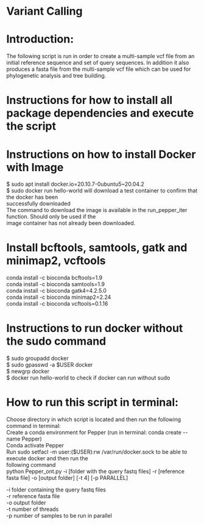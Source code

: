 # Variant Calling

# Introduction:
The following script is run in order to create a multi-sample vcf file from an initial reference sequence and set of query sequences. In addition it also produces a fasta file from the multi-sample vcf file which can be used for phylogenetic analysis and tree building.


# Instructions for how to install all package dependencies and execute the script

# Instructions on how to install Docker with Image
$ sudo apt install docker.io=20.10.7-0ubuntu5~20.04.2 \
$ sudo docker run hello-world will download a test container to confirm that the docker has been \
successfully downloaded \
The command to download the image is available in the run_pepper_iter function. Should only be used if the \
image container has not already been downloaded. 

# Install bcftools, samtools, gatk and minimap2, vcftools
conda install -c bioconda bcftools=1.9 \
conda install -c bioconda samtools=1.9 \
conda install -c bioconda gatk4=4.2.5.0 \
conda install -c bioconda minimap2=2.24 \
conda install -c bioconda vcftools=0.1.16

# Instructions to run docker without the sudo command
$ sudo groupadd docker \
$ sudo gpasswd -a $USER docker \
$ newgrp docker \
$ docker run hello-world to check if docker can run without sudo 

# How to run this script in terminal:
Choose directory in which script is located and then run the following command in terminal: \
Create a conda environment for Pepper (run in terminal: conda create --name Pepper) \
Conda activate Pepper \
Run sudo setfacl -m user:($USER):rw /var/run/docker.sock to be able to execute docker and then run the \
following command \
python Pepper_ont.py -i [folder with the query fastq files] -r [reference fasta file] -o [output folder]  [-t 4] 
[-p PARALLEL]

-i folder containing the query fastq files \
-r reference fasta file  \
-o output folder \
-t number of threads \
-p number of samples to be run in parallel
